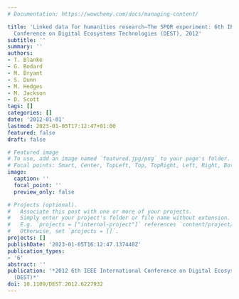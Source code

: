 ```yaml
---
# Documentation: https://wowchemy.com/docs/managing-content/

title: 'Linked data for humanities research—The SPQR experiment: 6th IEEE International
  Conference on Digital Ecosystems Technologies (DEST), 2012'
subtitle: ''
summary: ''
authors:
- T. Blanke
- G. Bodard
- M. Bryant
- S. Dunn
- M. Hedges
- M. Jackson
- D. Scott
tags: []
categories: []
date: '2012-01-01'
lastmod: 2023-01-05T17:12:47+01:00
featured: false
draft: false

# Featured image
# To use, add an image named `featured.jpg/png` to your page's folder.
# Focal points: Smart, Center, TopLeft, Top, TopRight, Left, Right, BottomLeft, Bottom, BottomRight.
image:
  caption: ''
  focal_point: ''
  preview_only: false

# Projects (optional).
#   Associate this post with one or more of your projects.
#   Simply enter your project's folder or file name without extension.
#   E.g. `projects = ["internal-project"]` references `content/project/deep-learning/index.md`.
#   Otherwise, set `projects = []`.
projects: []
publishDate: '2023-01-05T16:12:47.137440Z'
publication_types:
- '6'
abstract: ''
publication: '*2012 6th IEEE International Conference on Digital Ecosystems Technologies
  (DEST)*'
doi: 10.1109/DEST.2012.6227932
---
```

